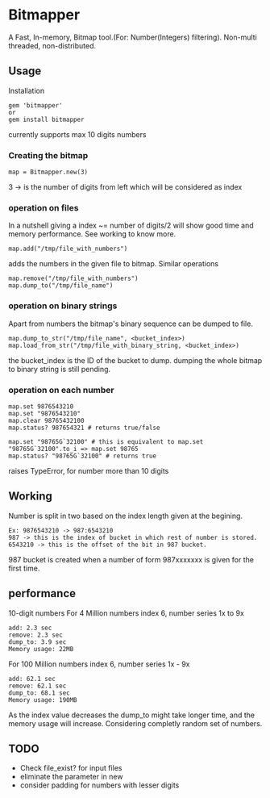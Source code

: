 # Bitmapper

A Fast, In-memory, Bitmap tool.(For: Number(Integers) filtering).
Non-multi threaded, non-distributed.

## Usage
Installation

    gem 'bitmapper'
    or
    gem install bitmapper

currently supports max 10 digits numbers

### Creating the bitmap

    map = Bitmapper.new(3)

3 -> is the number of digits from left which will be considered as index

### operation on files

In a nutshell giving a index ~= number of digits/2 will show good time and memory performance. See working to know more.

    map.add("/tmp/file_with_numbers")

adds the numbers in the given file to bitmap.
Similar operations

    map.remove("/tmp/file_with_numbers")
    map.dump_to("/tmp/file_name")

### operation on binary strings
Apart from numbers the bitmap's binary sequence can be dumped to file.

    map.dump_to_str("/tmp/file_name", <bucket_index>)
    map.load_from_str("/tmp/file_with_binary_string, <bucket_index>)

the bucket_index is the ID of the bucket to dump.
dumping the whole bitmap to binary string is still pending.

### operation on each number

    map.set 9876543210
    map.set "9876543210"
    map.clear 98765432100
    map.status? 987654321 # returns true/false

    map.set "98765G`32100" # this is equivalent to map.set "98765G`32100".to_i => map.set 98765
    map.status? "98765G`32100" # returns true

raises TypeError, for number more than 10 digits

## Working
Number is split in two based on the index length given at the begining.

    Ex: 9876543210 -> 987:6543210
    987 -> this is the index of bucket in which rest of number is stored.
    6543210 -> this is the offset of the bit in 987 bucket.

987 bucket is created when a number of form 987xxxxxxx is given for the first time.

## performance
10-digit numbers
For 4 Million numbers index 6, number series 1x to 9x

    add: 2.3 sec
    remove: 2.3 sec
    dump_to: 3.9 sec
    Memory usage: 22MB

For 100 Million numbers index 6, number series 1x - 9x

    add: 62.1 sec
    remove: 62.1 sec
    dump_to: 68.1 sec
    Memory usage: 190MB

As the index value decreases the dump_to might take longer time, and the memory usage will increase. Considering completly random set of numbers.

## TODO
* Check file_exist? for input files
* eliminate the parameter in new
* consider padding for numbers with lesser digits
